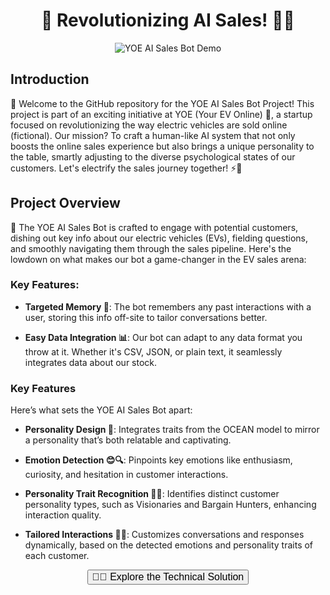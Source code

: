 <h1 align="center">
  🚀 Revolutionizing AI Sales! 🚗💡
</h1>

<p align="center">
  <img src="https://github.com/velocitatem/ai_sales_bot/assets/60182044/e9625e91-1b10-480d-9e69-bbbf9430b6de" alt="YOE AI Sales Bot Demo">
</p>


## Introduction

🚀 Welcome to the GitHub repository for the YOE AI Sales Bot Project! This project is part of an exciting initiative at YOE (Your EV Online) 🚗, a startup focused on revolutionizing the way electric vehicles are sold online (fictional). Our mission? To craft a human-like AI system that not only boosts the online sales experience but also brings a unique personality to the table, smartly adjusting to the diverse psychological states of our customers. Let's electrify the sales journey together! ⚡🤖
## Project Overview

🌟 The YOE AI Sales Bot is crafted to engage with potential customers, dishing out key info about our electric vehicles (EVs), fielding questions, and smoothly navigating them through the sales pipeline. Here's the lowdown on what makes our bot a game-changer in the EV sales arena:

### Key Features:

- **Targeted Memory 🧠**: The bot remembers any past interactions with a user, storing this info off-site to tailor conversations better.

- **Easy Data Integration 📊**: Our bot can adapt to any data format you throw at it. Whether it's CSV, JSON, or plain text, it seamlessly integrates data about our stock.


### Key Features

Here’s what sets the YOE AI Sales Bot apart:

- **Personality Design 🎨**: Integrates traits from the OCEAN model to mirror a personality that’s both relatable and captivating.

- **Emotion Detection 😊🔍**: Pinpoints key emotions like enthusiasm, curiosity, and hesitation in customer interactions.

- **Personality Trait Recognition 🕵️‍♂️**: Identifies distinct customer personality types, such as Visionaries and Bargain Hunters, enhancing interaction quality.

- **Tailored Interactions 🧵✨**: Customizes conversations and responses dynamically, based on the detected emotions and personality traits of each customer.


<p align="center">
  <a href="https://github.com/velocitatem/ai_sales_bot/tree/main/assistant">
    <button style="font-size:16px;">👨‍💻 Explore the Technical Solution</button>
  </a>
</p>
